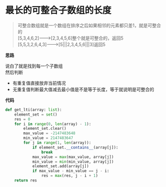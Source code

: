 # 最长的可整合子数组的长度
> 可整合数组就是一个数组在排序之后如果相邻的元素都只差1，就是可整合的  
> [5,3,4,6,2]--->[2,3,4,5,6]整个就是可整合的，返回5  
> [5,5,3,2,6,4,3]--->[5|||2,3,4,5,6|||3]返回5  

**思路**

说白了就是找到每一个子数组  
然后判断
- 有重复值直接放弃当前情况
- 无重复值判断最大值减去最小值是不是等于长度，等于就说明是可整合的

**代码**

```python
def get_lti(array: list):
    element_set = set()
    res = 0
    for i in range(0, len(array) - 1):
        element_set.clear()
        max_value = -2147483648
        min_value = 2147483647
        for j in range(1, len(array)):
            if element_set.__contains__(array[j]):
                break
            max_value = max(max_value, array[j])
            min_value = min(min_value, array[j])
            element_set.add(array[j])
            if max_value - min_value == j - i:
                res = max(res, j - i + 1)
    return res
```

